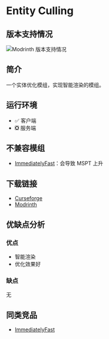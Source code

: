 # Entity Culling

## 版本支持情况

![Modrinth 版本支持情况](https://img.shields.io/modrinth/game-versions/entityculling)

## 简介

一个实体优化模组，实现智能渲染的模组。

## 运行环境

- ✅ 客户端
- ❎ 服务端

## 不兼容模组

- [ImmediatelyFast](/mod/immediatelyfast.md)：会导致 MSPT 上升

## 下载链接

- [Curseforge](https://www.curseforge.com/minecraft/mc-mods/example)
- [Modrinth](https://modrinth.com/mod/example)

## 优缺点分析

### 优点

- 智能渲染
- 优化效果好

### 缺点

无

## 同类竞品

- [ImmediatelyFast](/mod/immediatelyfast.md)

